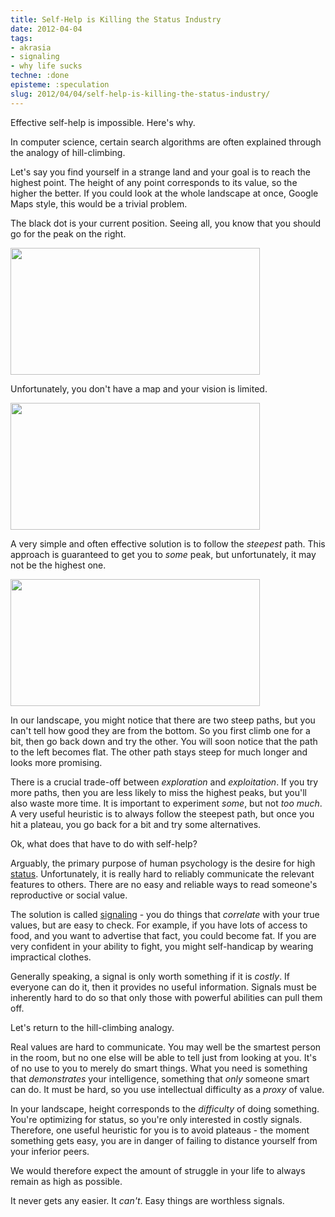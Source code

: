 ```yaml
---
title: Self-Help is Killing the Status Industry
date: 2012-04-04
tags:
- akrasia
- signaling
- why life sucks
techne: :done
episteme: :speculation
slug: 2012/04/04/self-help-is-killing-the-status-industry/
---
```


Effective self-help is impossible. Here's why.

In computer science, certain search algorithms are often explained through the analogy of hill-climbing.

Let's say you find yourself in a strange land and your goal is to reach the highest point. The height of any point corresponds to its value, so the higher the better. If you could look at the whole landscape at once, Google Maps style, this would be a trivial problem. 

The black dot is your current position. Seeing all, you know that you should go for the peak on the right.

<a href="http://blog.muflax.com/wp-content/uploads/2012/04/hill1.png"><img src="http://blog.muflax.com/wp-content/uploads/2012/04/hill1.png" alt="" title="hill1" width="399" height="203" class="aligncenter size-full wp-image-962" /></a>

Unfortunately, you don't have a map and your vision is limited. 

<a href="http://blog.muflax.com/wp-content/uploads/2012/04/hill21.png"><img src="http://blog.muflax.com/wp-content/uploads/2012/04/hill21.png" alt="" title="hill2" width="399" height="203" class="aligncenter size-full wp-image-965" /></a>

A very simple and often effective solution is to follow the *steepest* path. This approach is guaranteed to get you to *some* peak, but unfortunately, it may not be the highest one.

<a href="http://blog.muflax.com/wp-content/uploads/2012/04/hill22.png"><img src="http://blog.muflax.com/wp-content/uploads/2012/04/hill22.png" alt="" title="hill2" width="399" height="203" class="aligncenter size-full wp-image-967" /></a>

In our landscape, you might notice that there are two steep paths, but you can't tell how good they are from the bottom. So you first climb one for a bit, then go back down and try the other. You will soon notice that the path to the left becomes flat. The other path stays steep for much longer and looks more promising.

There is a crucial trade-off between *exploration* and *exploitation*. If you try more paths, then you are less likely to miss the highest peaks, but you'll also waste more time. It is important to experiment *some*, but not *too much*. A very useful heuristic is to always follow the steepest path, but once you hit a plateau, you go back for a bit and try some alternatives. 

Ok, what does that have to do with self-help? 

Arguably, the primary purpose of human psychology is the desire for high [status](http://wiki.lesswrong.com/wiki/Status). Unfortunately, it is really hard to reliably communicate the relevant features to others. There are no easy and reliable ways to read someone's reproductive or social value. 

The solution is called [signaling](http://wiki.lesswrong.com/wiki/Signaling) - you do things that *correlate* with your true values, but are easy to check. For example, if you have lots of access to food, and you want to advertise that fact, you could become fat. If you are very confident in your ability to fight, you might self-handicap by wearing impractical clothes.

Generally speaking, a signal is only worth something if it is *costly*. If everyone can do it, then it provides no useful information. Signals must be inherently hard to do so that only those with powerful abilities can pull them off.

Let's return to the hill-climbing analogy.

Real values are hard to communicate. You may well be the smartest person in the room, but no one else will be able to tell just from looking at you. It's of no use to you to merely do smart things. What you need is something that *demonstrates* your intelligence, something that *only* someone smart can do. It must be hard, so you use intellectual difficulty as a *proxy* of value. 

In your landscape, height corresponds to the *difficulty* of doing something. You're optimizing for status, so you're only interested in costly signals. Therefore, one useful heuristic for you is to avoid plateaus - the moment something gets easy, you are in danger of failing to distance yourself from your inferior peers.

We would therefore expect the amount of struggle in your life to always remain as high as possible.

It never gets any easier. It *can't*. Easy things are worthless signals.